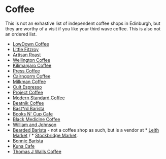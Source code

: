 # Coffee

This is not an exhastive list of independent coffee shops in Edinburgh, but they are worthy of a visit if you like your third wave coffee. This is also not an ordered list.

* [LowDown Coffee](https://www.lowdown.coffee/)
* [Little Fitzroy](https://littlefitzroy.coffee/)
* [Artisan Roast](https://artisanroast.co.uk/)
* [Wellington Coffee](https://www.bestcoffee.guide/pages/cafe-wellington-coffee-gb-4467)
* [Kilimanjaro Coffee](https://www.tripadvisor.co.uk/Restaurant_Review-g186525-d1950939-Reviews-Kilimanjaro_Coffee-Edinburgh_Scotland.html)
* [Press Coffee](https://www.tripadvisor.co.uk/Restaurant_Review-g186525-d6682010-Reviews-Press_Coffee-Edinburgh_Scotland.html)
* [Cairngorm Coffee](https://cairngorm.coffee/)
* [Milkman Coffee](https://themilkman.coffee/)
* [Cult Espresso](https://cultcoffeeroasters.com/)
* [Project Coffee](https://www.tripadvisor.co.uk/Restaurant_Review-g186525-d1856956-Reviews-Project_Coffee-Edinburgh_Scotland.html)
* [Modern Standard Coffee](https://modernstandardcoffee.co.uk/)
* [Beatnik Coffee](https://www.beatnik.cafe/)
* [Bast*rd Barista](https://www.bastardbarista.com/)
* [Books N' Cup Cafe](https://books-n-cup-cafe.menu-world.com/)
* [Black Medicine Coffee](https://www.blackmedicine.co.uk/)
* [William and Johnson](https://www.williamsandjohnson.com/)
* [Bearded Barista](https://www.instagram.com/beardedbarista_/?hl=en) - not a coffee shop as such, but is a vendor at * [Leith Market](https://www.instagram.com/leithmarket/?hl=en) / * [Stockbridge Market](https://www.instagram.com/stockbridgemarket/?hl=en).
* [Bonnie Barista](https://bonniebarista.co.uk/)
* [Kuna Cafe](https://www.instagram.com/kunacafe/?hl=en)
* [Thomas J Walls Coffee](https://www.facebook.com/pages/Thomas-J-Walls/147270558642913)

